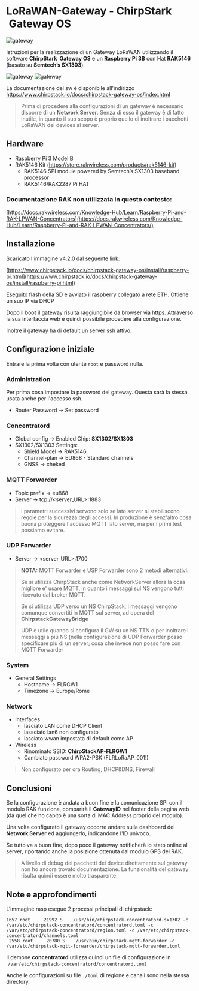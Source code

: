 # LoRaWAN-Gateway - ChirpStark  Gateway OS

![gateway](../hardware/lorawan_gateway.jpg)

Istruzioni per la realizzazione di un Gateway LoRaWAN utilizzando il software __ChirpStark  Gateway OS__ e un __Raspberry Pi 3B__ con Hat __RAK5146__ (basato su __Semtech’s SX1303__).

![gateway](../hardware/lorawan_gateway1.jpg)
![gateway](../hardware/lorawan_gateway2.jpg)



La documentazione del sw è disponibile all'indirizzo https://www.chirpstack.io/docs/chirpstack-gateway-os/index.html


> Prima di procedere alla configurazioni di un gateway è necessario disporre di un __Network Server__. Senza di esso il gateway è di fatto inutile, in quanto il suo scopo è proprio quello di inoltrare i pacchetti LoRaWAN dei devices al server.


## Hardware

*   Raspberry Pi 3 Model B
*   RAK5146 Kit (https://store.rakwireless.com/products/rak5146-kit)
    *   RAK5146 SPI module powered by Semtech’s SX1303 baseband processor
    *   RAK5146/RAK2287 Pi HAT

### Documentazione RAK non utilizzata in questo contesto:
[https://docs.rakwireless.com/Knowledge-Hub/Learn/Raspberry-Pi-and-RAK-LPWAN-Concentrators](https://docs.rakwireless.com/Knowledge-Hub/Learn/Raspberry-Pi-and-RAK-LPWAN-Concentrators/)

## Installazione

Scaricato l'immagine v4.2.0 dal seguente link:

[https://www.chirpstack.io/docs/chirpstack-gateway-os/install/raspberry-pi.html](https://www.chirpstack.io/docs/chirpstack-gateway-os/install/raspberry-pi.html)

Eseguito flash della SD e avviato il raspberry collegato a rete ETH. Ottiene un suo IP via DHCP

Dopo il boot il gateway risulta raggiungibile da browser via https. Attraverso la sua interfaccia web è quindi possibile procedere alla configurazione.

Inoltre il gateway ha di default un server ssh attivo.

## Configurazione iniziale
Entrare la prima volta con utente `root` e password nulla.

### Administration

Per prima cosa impostare la password del gateway. Questa sarà la stessa usata anche per l'accesso ssh. 

*   Router Password → Set password


### Concentratord

*   Global config → Enabled Chip: **SX1302/SX1303**
*   SX1302/SX1303 Settings:
    *   Shield Model → RAK5146
    *   Channel-plan → EU868 - Standard channels
    *   GNSS → cheked

### MQTT Forwarder

* Topic prefix → eu868
* Server → tcp://<server_URL>:1883 

> i parametri successivi servono solo se lato server si stabiliscono regole per la sicurezza degli accessi. In produzione è senz'altro cosa buona proteggere l'accesso MQTT lato server, ma per i primi test possiamo evitare.


### UDP Forwarder

* Server → <server_URL>:1700 



> __NOTA:__ MQTT Forwarder e USP Forwarder sono 2 metodi alternativi.
>
> Se si utilizza ChirpStack anche come NetworkServer allora la cosa migliore e' usare MQTT, in quanto i messaggi sul NS vengono tutti ricevuto dal broker MQTT.
> 
> Se si utilizza UDP verso un NS ChirpStack, i messaggi vengono comunque convertiti in MQTT sul server, ad opera del  **ChirpstackGatewayBridge**
>
> UDP è utile quando si configura il GW su un NS TTN o per inoltrare i messaggi a più NS (nella configurazione di UDP Forwarder posso specificare più di un server; cosa che invece non posso fare con MQTT Forwarder

### System

*   General Settings
    *   Hostname → FLRGW1
    *   Timezone → Europe/Rome



### Network

*   Interfaces
    *   lasciato LAN come DHCP Client
    *   lassciato lan6 non configurato
    *   lasciato wwan impostata di default come AP
*   Wireless
    *   Rinominato SSID: **ChirpStackAP-FLRGW1**
    *   Cambiato password WPA2-PSK (FLRLoRaAP\_001!)

> Non configurato per ora Routing, DHCP&DNS, Firewall


## Conclusioni

Se la configurazione è andata a buon fine e la comunicazione SPI con il modulo RAK funziona, comparirà il __GatewayID__ nel footer della pagina web (da quel che ho capito è una sorta di MAC Address proprio del modulo).

Una volta configurato il gateway occorre andare sulla dashboard del __Network Server__ ed aggiungerlo, indicandone l'ID univoco.

Se tutto va a buon fine, dopo poco il gateway notificherà lo stato online al server, riportando anche la posizione ottenuta dal modulo GPS del RAK.

> A livello di debug dei pacchetti dei device direttamente sul gateway non ho ancora trovato documentazione. La funzionalità del gateway risulta quindi essere molto trasparente.


## Note e approfondimenti

L'immagine rasp esegue 2 processi principali di chirpstack:

```text-plain
1657 root     21992 S    /usr/bin/chirpstack-concentratord-sx1302 -c /var/etc/chirpstack-concentratord/concentratord.toml -c /var/etc/chirpstack-concentratord/region.toml -c /var/etc/chirpstack-concentratord/channels.toml
 2558 root     20780 S    /usr/bin/chirpstack-mqtt-forwarder -c /var/etc/chirpstack-mqtt-forwarder/chirpstack-mqtt-forwarder.toml
```

Il demone **concentratord** utilizza quindi un file di configurazione in  `/var/etc/chirpstack-concentratord/concentratord.toml`

Anche le configurazioni su file `./toml` di regione e canali sono nella stessa directory.

